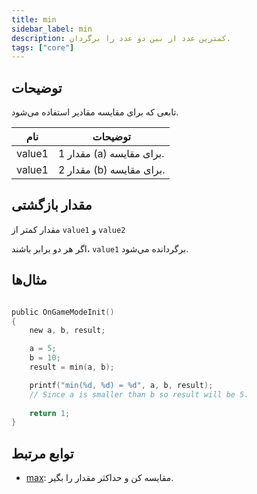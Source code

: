 ```yaml
---
title: min
sidebar_label: min
description: کمترین عدد از بین دو عدد را برگردان.
tags: ["core"]
---
```


<LowercaseNote />

## توضیحات

تابعی که برای مقایسه مقادیر استفاده می‌شود.

| نام    | توضیحات                      |
| ------ | ---------------------------- |
| value1 | مقدار 1 (a) برای مقایسه.     |
| value1 | مقدار 2 (b) برای مقایسه.     |

## مقدار بازگشتی

مقدار کمتر از `value1` و `value2`

اگر هر دو برابر باشند، `value1` برگردانده می‌شود.

## مثال‌ها

```c

public OnGameModeInit()
{
    new a, b, result;

    a = 5;
    b = 10;
    result = min(a, b);

    printf("min(%d, %d) = %d", a, b, result);
    // Since a is smaller than b so result will be 5.
    
    return 1;
}
```

## توابع مرتبط

- [max](max): مقایسه کن و حداکثر مقدار را بگیر.
